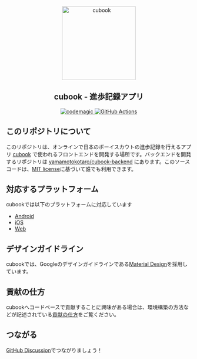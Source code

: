 <br>
<p align="center">
<img src="https://storage.googleapis.com/cubook-content-delivery/cubook_github_readme_icon.png" alt="cubook" height="200" width="200"/>
</p>
<h2 align="center">
  cubook - 進歩記録アプリ
</h2>
<div align="center">
<a href="https://codemagic.io/apps/5ec49c4343c930081bdd10a9/5ec49c4343c930081bdd10a8/latest_build">
    <img alt="codemagic" src="https://api.codemagic.io/apps/5ec49c4343c930081bdd10a9/5ec49c4343c930081bdd10a8/status_badge.svg">
  </a>
<a href="https://github.com/yamamotokotaro/cubook/actions/workflows/firebase-hosting-merge.yml">
    <img alt="GitHub Actions" src="https://github.com/yamamotokotaro/cubook/actions/workflows/firebase-hosting-merge.yml/badge.svg">
  </a>
</div>

## このリポジトリについて
このリポジトリは、オンラインで日本のボーイスカウトの進歩記録を行えるアプリ [cubook](https://sites.google.com/view/cubookinfo/) で使われるフロントエンドを開発する場所です。バックエンドを開発するリポジトリは [yamamotokotaro/cubook-backend](https://github.com/yamamotokotaro/cubook-backend) にあります。このソースコードは、[MIT license](https://github.com/yamamotokotaro/cubook/blob/main/LICENSE)に基づいて誰でも利用できます。

## 対応するプラットフォーム

cubookでは以下のプラットフォームに対応しています

- [Android](https://play.google.com/store/apps/details?id=app.kotakota.cubook&hl=ja)
- [iOS](https://apps.apple.com/jp/app/cubook/id1507520804?l=ja&ls=)
- [Web](https://cubook.app/#/)

## デザインガイドライン
cubookでは、Googleのデザインガイドラインである[Material Design](https://m3.material.io/)を採用しています。


## 貢献の仕方

cubookへコードベースで貢献することに興味がある場合は、環境構築の方法などが記述されている[貢献の仕方](https://github.com/yamamotokotaro/cubook/wiki/%E8%B2%A2%E7%8C%AE%E3%81%AE%E4%BB%95%E6%96%B9)をご覧ください。

## つながる
[GitHub Discussion](https://github.com/yamamotokotaro/cubook/discussions)でつながりましょう！